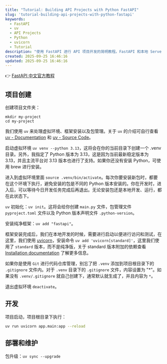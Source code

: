 ```yaml
---
title: "Tutorial: Building API Projects with Python FastAPI"
slug: 'tutorial-building-api-projects-with-python-fastapi'
keywords:
  - FastAPI
  - uv
  - API Projects
  - Python
  - uvicorn
  - Tutorial
description: "使用 FastAPI 进行 API 项目开发的简明教程。FastAPI 和本地 Server 的安装，文件夹结构设置、代码编写、数据库连接、质量保证和测试，部署跟维护。"
created: 2025-09-25 16:46:16
updated: 2025-09-25 16:46:16
---
```


👉 [FastAPI 中文官方教程](https://fastapi.tiangolo.com/zh/learn/)

## 项目创建

创建项目文件夹：

```console
mkdir my-project
cd my-project
```

我们使用 `uv` 来处理虚拟环境、框架安装以及包管理。关于 `uv` 的介绍可自行查看 [uv - Documentation](https://docs.astral.sh/uv/) 和 [uv - Source Code](https://github.com/astral-sh/uv)。

启动虚拟环境 `uv venv --python 3.13`，这将会在你的当前目录下创建一个 .venv 目录。另外，我指定了 Python 版本为 3.13，这是因为当前最新稳定版本为 3.13，并且主流平台对 3.13 版本也进行了支持。如果你还没有安装 Python，可使用 brew 进行安装。

进入到虚拟环境里面 `source .venv/bin/activate`。每次你要安装新包时，都要在这个环境下执行，避免安装的包是不同的 Python 版本安装的。你在开发时，进入后，可以等待今日开发任务完成后再退出。无论安装包还是本地开发、运行，都在此状态下。

`uv` 初始化：`uv init`。这将会给你创建 `main.py` 文件，包管理文件 `pyproject.toml` 文件以及 Python 版本声明文件 `.python-version`。

安装纯净框架：`uv add "fastapi"`。

框架安装完成后，我们在本地开发的时候，需要进行启动以便进行访问和测试，在这里，我们使用 [uvicorn](https://uvicorn.dev/)，安装命令 `uv add 'uvicorn[standard]'`，这里我们使用了 `standard` 版本，而不是纯净版，关于 standard 版本附加的依赖查看 [Installation documentation](https://uvicorn.dev/installation/) 了解更多信息。

如果你是使用 `Git` 进行代码仓库管理，别忘了把 `.venv` 添加到项目根目录下的 `.gitignore` 文件内。对于 `.venv` 目录下的 `.gitignore` 文件，内容设置为 "*"。如果没有 `.venv/.gitignore` 就自己创建下，通常默认就生成了，并且内容为 `*`。

退出虚拟环境 `deactivate`。

## 开发

项目启动，项目根目录下执行：

```bash
uv run uvicorn app.main:app --reload
```

## 部署和维护

包升级：`uv sync --upgrade`
